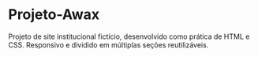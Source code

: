 # Projeto-Awax
 Projeto de site institucional fictício, desenvolvido como prática de HTML e CSS. Responsivo e dividido em múltiplas seções reutilizáveis.

